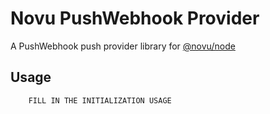 # Novu PushWebhook Provider

A PushWebhook push provider library for [@novu/node](https://github.com/novuhq/novu)

## Usage

```javascript
    FILL IN THE INITIALIZATION USAGE
```
